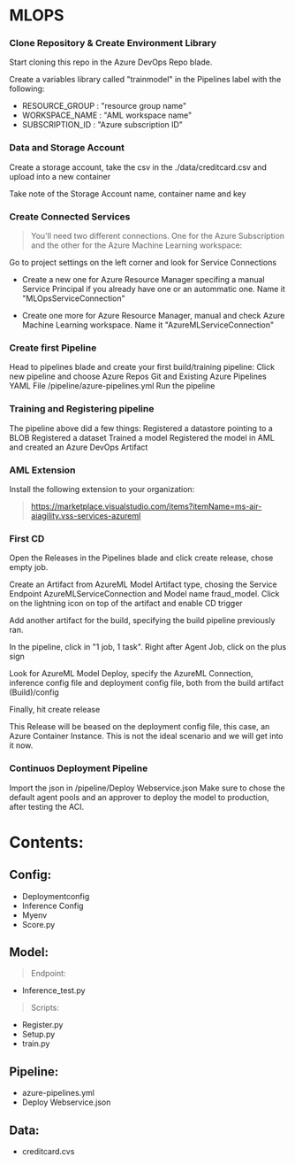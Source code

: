 # MLOPS 

### Clone Repository & Create Environment Library  
Start cloning this repo in the Azure DevOps Repo blade. 

Create a variables library called "trainmodel" in the Pipelines label with the following:

- RESOURCE_GROUP : "resource group name"
- WORKSPACE_NAME : "AML workspace name"
- SUBSCRIPTION_ID : "Azure subscription ID"
### Data and Storage Account

Create a storage account, take the csv in the ./data/creditcard.csv and upload into a new container

Take note of the Storage Account name, container name and key

### Create Connected Services

> You'll need two different connections. One for the Azure Subscription and the other for the Azure Machine Learning workspace:

Go to project settings on the left corner and look for Service Connections

- Create a new one for Azure Resource Manager specifing a manual Service Principal if you already have one or an autommatic one. Name it "MLOpsServiceConnection"

- Create one more for Azure Resource Manager, manual and check Azure Machine Learning workspace. Name it "AzureMLServiceConnection"

### Create first Pipeline

Head to pipelines blade and create your first build/training pipeline:
Click new pipeline and choose Azure Repos Git and Existing Azure Pipelines YAML File
/pipeline/azure-pipelines.yml
Run the pipeline

### Training and Registering pipeline

The pipeline above did a few things:
Registered a datastore pointing to a BLOB
Registered a dataset
Trained a model
Registered the model in AML and created an Azure DevOps Artifact

### AML Extension

Install the following extension to your organization:
> https://marketplace.visualstudio.com/items?itemName=ms-air-aiagility.vss-services-azureml

### First CD

Open the Releases in the Pipelines blade and click create release, chose empty job.

Create an Artifact from AzureML Model Artifact type, chosing the Service Endpoint AzureMLServiceConnection and Model name fraud_model. Click on the lightning icon on top of the artifact and enable CD trigger

Add another artifact for the build, specifying the build pipeline previously ran.

In the pipeline, click in "1 job, 1 task". Right after Agent Job, click on the plus sign

Look for AzureML Model Deploy, specify the AzureML Connection, inference config file and deployment config file, both from the build artifact (Build)/config

Finally, hit create release

This Release will be beased on the deployment config file, this case, an Azure Container Instance. This is not the ideal scenario and we will get into it now.



### Continuos Deployment Pipeline

Import the json in /pipeline/Deploy Webservice.json
Make sure to chose the default agent pools and an approver to deploy the model to production, after testing the ACI.


# Contents:

## Config:
   - Deploymentconfig
   - Inference Config
   - Myenv
   - Score.py

## Model:
>Endpoint:
   - Inference_test.py
>Scripts:
   - Register.py
   - Setup.py
   - train.py

## Pipeline:
   - azure-pipelines.yml
   - Deploy Webservice.json

## Data:
   - creditcard.cvs